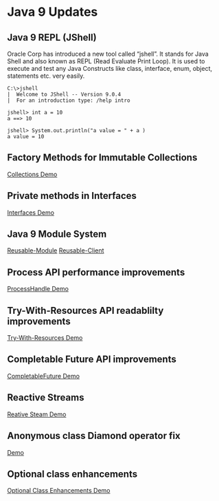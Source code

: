 # Java 9 Updates

## Java 9 REPL (JShell)
Oracle Corp has introduced a new tool called “jshell”. It stands for Java Shell 
and also known as REPL (Read Evaluate Print Loop). It is used to execute and test 
any Java Constructs like class, interface, enum, object, statements etc. very easily.

```
C:\>jshell
|  Welcome to JShell -- Version 9.0.4
|  For an introduction type: /help intro

jshell> int a = 10
a ==> 10

jshell> System.out.println("a value = " + a )
a value = 10
```

## Factory Methods for Immutable Collections
[Collections Demo](./library-changes/src/java9/collections/CollectionsFactoryMethods.java)

## Private methods in Interfaces 
[Interfaces Demo](./library-changes/src/java9/interfaces/Java9InterfaceDemo.java)

## Java 9 Module System 
[Reusable-Module](./hello-world-module)
[Reusable-Client](./hello-world-client)

## Process API performance improvements
[ProcessHandle Demo](./library-changes/src/java9/process/api/ProcessAPIDemo.java)

## Try-With-Resources API readablilty improvements
[Try-With-Resources Demo](./library-changes/src/java9/exceptions/handling/TryWithResourcesImprovementDemo.java)

## Completable Future API improvements
[CompletableFuture Demo](./library-changes/src/java9/concurrency/executors/CompletableFutureImprovementDemo.java)

## Reactive Streams
[Reative Steam Demo](./library-changes/src/java9/concurrency/reactive/programming/ReactiveAppDemo.java)

## Anonymous class Diamond operator fix
[Demo](./library-changes/src/java9/classes/anonymous/AnonymousClassDiamonOprDemo.java)

## Optional class enhancements
[Optional Class Enhancements Demo](./library-changes/src/java9/optional/OptionalClassAdditionsDemo.java)
